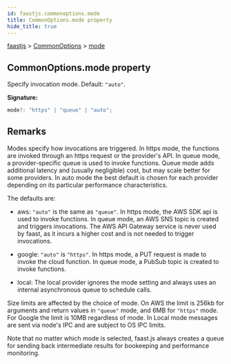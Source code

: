 ```yaml
---
id: faastjs.commonoptions.mode
title: CommonOptions.mode property
hide_title: true
---
```

[faastjs](./faastjs.md) &gt; [CommonOptions](./faastjs.commonoptions.md) &gt; [mode](./faastjs.commonoptions.mode.md)

## CommonOptions.mode property

Specify invocation mode. Default: `"auto"`<!-- -->.

<b>Signature:</b>

```typescript
mode?: "https" | "queue" | "auto";
```

## Remarks

Modes specify how invocations are triggered. In https mode, the functions are invoked through an https request or the provider's API. In queue mode, a provider-specific queue is used to invoke functions. Queue mode adds additional latency and (usually negligible) cost, but may scale better for some providers. In auto mode the best default is chosen for each provider depending on its particular performance characteristics.

The defaults are:

- aws: `"auto"` is the same as `"queue"`<!-- -->. In https mode, the AWS SDK api is used to invoke functions. In queue mode, an AWS SNS topic is created and triggers invocations. The AWS API Gateway service is never used by faast, as it incurs a higher cost and is not needed to trigger invocations.

- google: `"auto"` is `"https"`<!-- -->. In https mode, a PUT request is made to invoke the cloud function. In queue mode, a PubSub topic is created to invoke functions.

- local: The local provider ignores the mode setting and always uses an internal asynchronous queue to schedule calls.

Size limits are affected by the choice of mode. On AWS the limit is 256kb for arguments and return values in `"queue"` mode, and 6MB for `"https"` mode. For Google the limit is 10MB regardless of mode. In Local mode messages are sent via node's IPC and are subject to OS IPC limits.

Note that no matter which mode is selected, faast.js always creates a queue for sending back intermediate results for bookeeping and performance monitoring.
